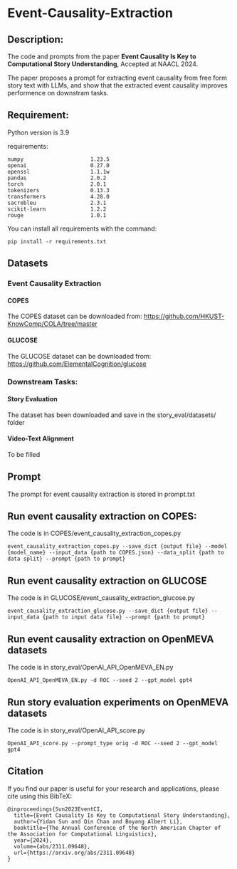 # Event-Causality-Extraction
## Description:
The code and prompts from the paper **Event Causality Is Key to Computational Story Understanding**, Accepted at NAACL 2024.

The paper proposes a prompt for extracting event causality from free form story text with LLMs, and show that the extracted event causality improves performence on downstram tasks.
## Requirement:
Python version is 3.9

requirements:

```
numpy                     1.23.5
openai                    0.27.0
openssl                   1.1.1w
pandas                    2.0.2
torch                     2.0.1
tokenizers                0.13.3
transformers              4.28.0
sacrebleu                 2.3.1                    
scikit-learn              1.2.2
rouge                     1.0.1
```

You can install all requirements with the command:
```
pip install -r requirements.txt
```
## Datasets
### Event Causality Extraction
#### COPES
The COPES dataset can be downloaded from: https://github.com/HKUST-KnowComp/COLA/tree/master
#### GLUCOSE
The GLUCOSE dataset can be downloaded from: https://github.com/ElementalCognition/glucose

### Downstream Tasks:
#### Story Evaluation
The dataset has been downloaded and save in the story_eval/datasets/ folder
#### Video-Text Alignment
To be filled

## Prompt
The prompt for event causality extraction is stored in prompt.txt

## Run event causality extraction on COPES:
The code is in COPES/event_causality_extraction_copes.py
```
event_causality_extraction_copes.py --save_dict {output file} --model {model_name} --input_data {path to COPES.json} --data_split {path to data split} --prompt {path to prompt}
```

## Run event causality extraction on GLUCOSE
The code is in GLUCOSE/event_causality_extraction_glucose.py
```
event_causality_extraction_glucose.py --save_dict {output file} --input_data {path to input data file} --prompt {path to prompt}
```

## Run event causality extraction on OpenMEVA datasets
The code is in story_eval/OpenAI_API_OpenMEVA_EN.py
```
OpenAI_API_OpenMEVA_EN.py -d ROC --seed 2 --gpt_model gpt4
```

## Run story evaluation experiments on OpenMEVA datasets
The code is in story_eval/OpenAI_API_score.py
```
OpenAI_API_score.py --prompt_type orig -d ROC --seed 2 --gpt_model gpt4
```

## Citation
If you find our paper is useful for your research and applications, please cite using this BibTeX:

```
@inproceedings{Sun2023EventCI,
  title={Event Causality Is Key to Computational Story Understanding},
  author={Yidan Sun and Qin Chao and Boyang Albert Li},
  booktitle={The Annual Conference of the North American Chapter of the Association for Computational Linguistics},
  year={2024},
  volume={abs/2311.09648},
  url={https://arxiv.org/abs/2311.09648}
}

```



